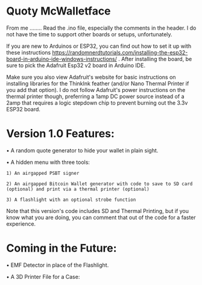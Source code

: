 # Quoty McWalletface

From me ........ Read the .ino file, especially the comments in the header. I do not have the time to support other boards or setups, unfortunately.

If you are new to Arduinos or ESP32, you can find out how to set it up with these instructions https://randomnerdtutorials.com/installing-the-esp32-board-in-arduino-ide-windows-instructions/ . After installing the board, be sure to pick the Adafruit Esp32 v2 board in Arduino IDE.

Make sure you also view Adafruit's website for basic instructions on installing libraries for the ThinkInk feather (and/or Nano Thermal Printer if you add that option). I do not follow Adafruit's power instructions on the thermal printer though, preferring a 1amp DC power source instead of a 2amp that requires a logic stepdown chip to prevent burning out the 3.3v ESP32 board.


# Version 1.0 Features:

• A random quote generator to hide your wallet in plain sight.

• A hidden menu with three tools: 
    
    1) An airgapped PSBT signer
    
    2) An airgapped Bitcoin Wallet generator with code to save to SD card (optional) and print via a thermal printer (optional)
    
    3) A flashlight with an optional strobe function
    

Note that this version's code includes SD and Thermal Printing, but if you know what you are doing, you can comment that out of the code for a faster experience.



# Coming in the Future:

• EMF Detector in place of the Flashlight.

• A 3D Printer File for a Case: 
